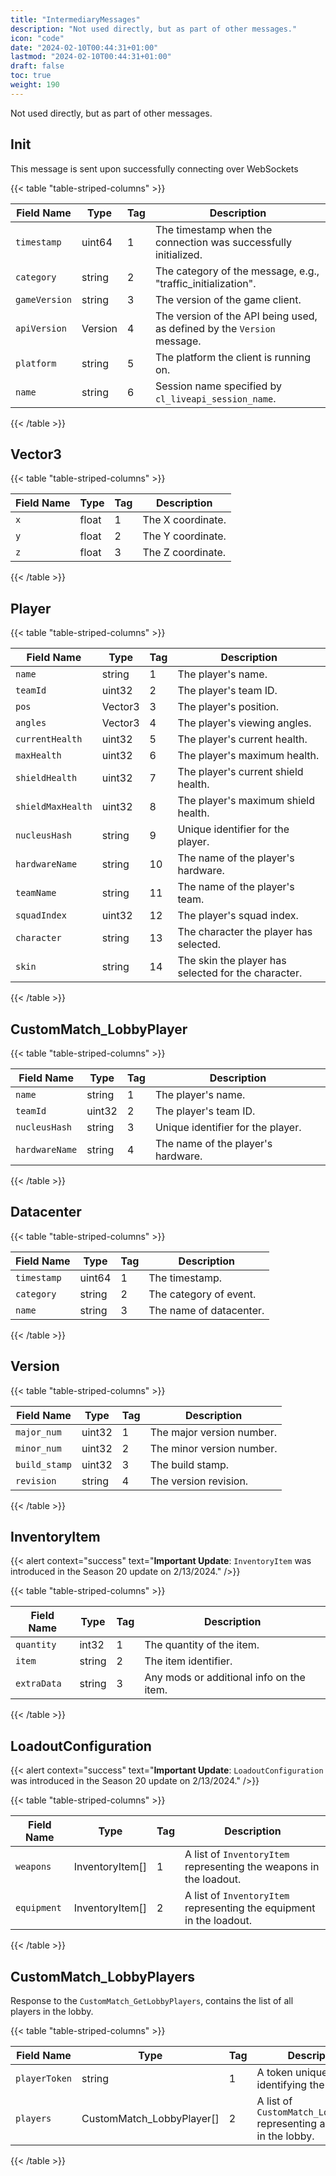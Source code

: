 ```yaml
---
title: "IntermediaryMessages"
description: "Not used directly, but as part of other messages."
icon: "code"
date: "2024-02-10T00:44:31+01:00"
lastmod: "2024-02-10T00:44:31+01:00"
draft: false
toc: true
weight: 190
---
```


Not used directly, but as part of other messages.

## Init

This message is sent upon successfully connecting over WebSockets

{{< table "table-striped-columns" >}}

| Field Name  | Type    | Tag | Description                                                         |
|-------------|---------|-----|---------------------------------------------------------------------|
| `timestamp`   | uint64  | 1   | The timestamp when the connection was successfully initialized.    |
| `category`    | string  | 2   | The category of the message, e.g., "traffic_initialization".       |
| `gameVersion` | string  | 3   | The version of the game client.                                     |
| `apiVersion`  | Version | 4   | The version of the API being used, as defined by the `Version` message. |
| `platform`    | string  | 5   | The platform the client is running on.                              |
| `name`        | string  | 6   | Session name specified by `cl_liveapi_session_name`.                |

{{< /table >}}

## Vector3

{{< table "table-striped-columns" >}}

| Field Name | Type  | Tag | Description           |
|------------|-------|-----|-----------------------|
| `x`          | float | 1   | The X coordinate.     |
| `y`          | float | 2   | The Y coordinate.     |
| `z`          | float | 3   | The Z coordinate.     |

{{< /table >}}

## Player

{{< table "table-striped-columns" >}}

| Field Name       | Type    | Tag | Description                                       |
|------------------|---------|-----|---------------------------------------------------|
| `name`             | string  | 1   | The player's name.                                |
| `teamId`           | uint32  | 2   | The player's team ID.                             |
| `pos`              | Vector3 | 3   | The player's position.                            |
| `angles`           | Vector3 | 4   | The player's viewing angles.                      |
| `currentHealth`    | uint32  | 5   | The player's current health.                      |
| `maxHealth`        | uint32  | 6   | The player's maximum health.                      |
| `shieldHealth`     | uint32  | 7   | The player's current shield health.               |
| `shieldMaxHealth`  | uint32  | 8   | The player's maximum shield health.               |
| `nucleusHash`      | string  | 9   | Unique identifier for the player.                 |
| `hardwareName`     | string  | 10  | The name of the player's hardware.                |
| `teamName`         | string  | 11  | The name of the player's team.                    |
| `squadIndex`       | uint32  | 12  | The player's squad index.                         |
| `character`        | string  | 13  | The character the player has selected.            |
| `skin`             | string  | 14  | The skin the player has selected for the character.|

{{< /table >}}

## CustomMatch_LobbyPlayer

{{< table "table-striped-columns" >}}

| Field Name    | Type   | Tag | Description                           |
|---------------|--------|-----|---------------------------------------|
| `name`          | string | 1   | The player's name.                    |
| `teamId`        | uint32 | 2   | The player's team ID.                 |
| `nucleusHash`   | string | 3   | Unique identifier for the player.     |
| `hardwareName`  | string | 4   | The name of the player's hardware.    |

{{< /table >}}

## Datacenter

{{< table "table-striped-columns" >}}

| Field Name | Type   | Tag | Description             |
|------------|--------|-----|-------------------------|
| `timestamp`  | uint64 | 1   | The timestamp.          |
| `category`   | string | 2   | The category of event.  |
| `name`       | string | 3   | The name of datacenter. |

{{< /table >}}

## Version

{{< table "table-striped-columns" >}}

| Field Name  | Type   | Tag | Description                 |
|-------------|--------|-----|-----------------------------|
| `major_num`   | uint32 | 1   | The major version number.   |
| `minor_num`   | uint32 | 2   | The minor version number.   |
| `build_stamp` | uint32 | 3   | The build stamp.            |
| `revision`    | string | 4   | The version revision.       |

{{< /table >}}

## InventoryItem

{{< alert context="success" text="**Important Update**: `InventoryItem` was introduced in the Season 20 update on 2/13/2024." />}}

{{< table "table-striped-columns" >}}

| Field Name | Type   | Tag | Description                                     |
|------------|--------|-----|-------------------------------------------------|
| `quantity`   | int32  | 1   | The quantity of the item.                       |
| `item`       | string | 2   | The item identifier.                            |
| `extraData`  | string | 3   | Any mods or additional info on the item.       |

{{< /table >}}

## LoadoutConfiguration

{{< alert context="success" text="**Important Update**: `LoadoutConfiguration` was introduced in the Season 20 update on 2/13/2024." />}}

{{< table "table-striped-columns" >}}

| Field Name | Type             | Tag | Description                                                      |
|------------|------------------|-----|------------------------------------------------------------------|
| `weapons`    | InventoryItem[]  | 1   | A list of `InventoryItem` representing the weapons in the loadout. |
| `equipment`  | InventoryItem[]  | 2   | A list of `InventoryItem` representing the equipment in the loadout. |

{{< /table >}}


## CustomMatch_LobbyPlayers
Response to the `CustomMatch_GetLobbyPlayers`, contains the list of all players in the lobby.

{{< table "table-striped-columns" >}}

| Field Name   | Type                         | Tag | Description                                                          |
|--------------|------------------------------|-----|----------------------------------------------------------------------|
| `playerToken`  | string                       | 1   | A token uniquely identifying the player.                             |
| `players`      | CustomMatch_LobbyPlayer[]    | 2   | A list of `CustomMatch_LobbyPlayer` representing all players in the lobby. |

{{< /table >}}

